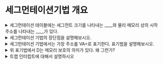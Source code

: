 # 세그먼테이션기법 개요

<details>
<summary>세그먼테이션 테이블에는 세그먼트 크기를 나타내는 ____와 물리 메모리 상의 시작 주소를 나타내는 ____가 있다.  </summary>
<div markdown="1">       
1.limit : 각 세그먼트가 자신에게 주어진 메모리 영역을 넘어가면 안 되기 때문에 세그먼트의 크기 정보에는 크기를 뜻하는 size 대신 Limit을 사용한다.
2.address
</div>
</details>

<details>
<summary>세그먼테이션 기법의 장단점을 설명해보시오. </summary>
<div markdown="1">       
장점 : 메모리를 프로세스 단위로 관리하기 때문에 페이지 테이블이 작고 단순하다는 것을 꼽을 수 있다.   
단점 : 물리 메모리의 외부 단편화로 인해 물리 메모리 관리가 복잡하다.   
</div>
</details>

<details>
<summary>세그먼테이션 기법에서는 가장 주소를 VA=<S,D>로 표기한다. 표기법을 설명해보시오. </summary>
<div markdown="1">       
S는 세그먼트 번호이고,   
D는 세그먼트 시작 지점에서 해당 주소까지의 거리를 의미한다.
</div>
</details>

<details>
<summary>위 표기법에서 D는 메모리 보호의 의미가 있다. 왜 그런가? </summary>
<div markdown="1">       
세그먼트 시작으로부터의 거리를 구하게되면, 
limit과의 값을 비교해  
잘못된 접근인지 아닌지를 판단할 수 있다. 
</div>
</details>

<details>
<summary>트랩 인터럽트에 대해서 설명하시오 </summary>
<div markdown="1">       
트랩은 자신의 영역을 벗어나는 주소에 접근하거나 숫자를 0으로 나누는 것과 같이    
사용자가 의도치 않게 일으키는 인터럽트를 말한다.    
</div>
</details>
